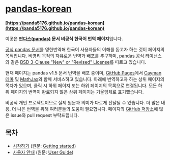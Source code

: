# [pandas-korean](https://panda5176.github.io/pandas-korean)
**[https://panda5176.github.io/pandas-korean](https://panda5176.github.io/pandas-korean)**

이곳은 **[판다스(pandas)](https://github.com/pandas-dev/pandas) 문서 비공식 한국어 번역 페이지**입니다.

[공식 pandas 문서](https://pandas.pydata.org/)를 영한번역해 한국어 사용자들의 이해를 돕고자 하는 것이 페이지의 목적입니다. 비영리 목적의 자유로운 번역과 배포를 추구하며, [pandas 공식 라이선스](https://github.com/pandas-dev/pandas/blob/main/LICENSE)와 같은 [BSD 3-Clause "New" or "Revised" License](https://github.com/panda5176/pandas-korean/blob/main/LICENSE)를 따르고 있습니다.

현재 페이지는 pandas v1.5 문서 번역을 배포 중이며, [GitHub Pages](https://pages.github.com/)에서 [Cayman 테마](https://github.com/pages-themes/cayman) 및 [MathJax](https://www.mathjax.org/)와 함께 서비스하고 있습니다. 아래에 번역하고자 하는 상위 페이지의 목차가 있으며, 클릭 시 하위 페이지 또는 하위 페이지의 목록으로 연결됩니다. 모든 하위 페이지의 번역이 완료되지 않은 상위 페이지는 기울임체로 표기했습니다.

비공식 개인 프로젝트이므로 실제 원문과 의미가 다르게 전달될 수 있습니다. 더 많은 내용, 더 나은 번역을 위해 여러분들의 도움이 필요합니다. 페이지의 [GitHub 저장소](https://github.com/panda5176/pandas-korean)에 많은 issue와 pull request 부탁드립니다.

## 목차
- [시작하기](getting_started) (원문: [Getting started](https://pandas.pydata.org/docs/getting_started/index.html))
- [사용자 안내](user_guide) (원문: [User Guide](https://pandas.pydata.org/docs/user_guide/index.html))
